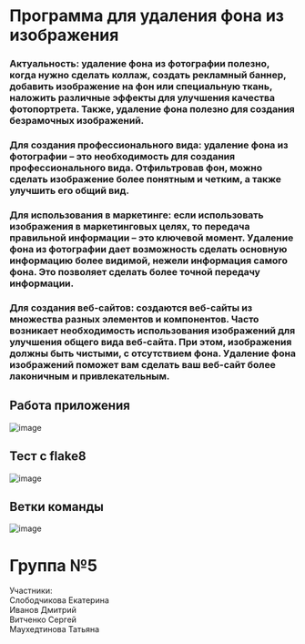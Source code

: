 # Программа для удаления фона из изображения
### Актуальность: удаление фона из фотографии полезно, когда нужно сделать коллаж, создать рекламный баннер, добавить изображение на фон или специальную ткань, наложить различные эффекты для улучшения качества фотопортрета. Также, удаление фона полезно для создания безрамочных изображений.
### Для создания профессионального вида: удаление фона из фотографии – это необходимость для создания профессионального вида. Отфильтровав фон, можно сделать изображение более понятным и четким, а также улучшить его общий вид. 
### Для использования в маркетинге: если использовать изображения в маркетинговых целях, то передача правильной информации – это ключевой момент. Удаление фона из фотографии дает возможность сделать основную информацию более видимой, нежели информация самого фона. Это позволяет сделать более точной передачу информации.
### Для создания веб-сайтов: создаются веб-сайты из множества разных элементов и компонентов. Часто возникает необходимость использования изображений для улучшения общего вида веб-сайта. При этом, изображения должны быть чистыми, с отсутствием фона. Удаление фона изображений поможет вам сделать ваш веб-сайт более лаконичным и привлекательным.
## Работа приложения
![image](https://github.com/EkaterinaSeveryanka/Project_PI_team/assets/117996775/2ee83524-a440-40e9-bd48-92d00152102f)
## Тест с flake8
![image](https://github.com/EkaterinaSeveryanka/Project_PI_team/assets/117996775/94a4fdd8-c859-4df9-8f11-2c2fb60701e2)
## Ветки команды
![image](https://github.com/EkaterinaSeveryanka/Project_PI_team/assets/117996775/8f2cd267-42e3-4d86-bfbc-85beea40d8a6)


# Группа №5  

Участники:  
Слободчикова Екатерина  
Иванов Дмитрий  
Витченко Сергей  
Маухедтинова Татьяна  
